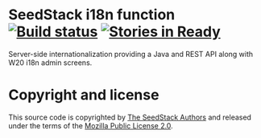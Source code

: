 # SeedStack i18n function [![Build status](https://travis-ci.org/seedstack/i18n-function.svg?branch=master)](https://travis-ci.org/seedstack/i18n-function) [![Stories in Ready](https://badge.waffle.io/seedstack/i18n-function.png?label=ready&title=Ready)](https://waffle.io/seedstack/i18n-function)

Server-side internationalization providing a Java and REST API along with W20 i18n admin screens.  

# Copyright and license

This source code is copyrighted by [The SeedStack Authors](https://github.com/seedstack/seedstack/blob/master/AUTHORS) and
released under the terms of the [Mozilla Public License 2.0](https://www.mozilla.org/MPL/2.0/). 
